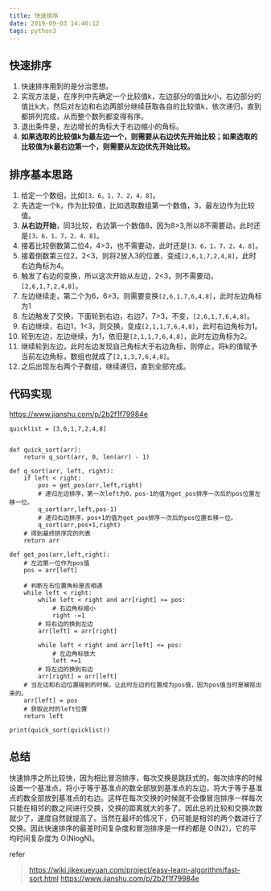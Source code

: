 ```yaml
---
title: 快速排序
date: 2019-09-03 14:40:12
tags: python3
---
```


## 快速排序

1. 快速排序用到的是分治思想。
2. 实现方法是，在序列中先确定一个比较值k，左边部分的值比k小，右边部分的值比k大，然后对左边和右边两部分继续获取各自的比较值k，依次递归，直到都排列完成，从而整个数列都变得有序。
3. 退出条件是，左边增长的角标大于右边缩小的角标。
4. **如果选取的比较值k为最左边一个，则需要从右边优先开始比较；如果选取的比较值为k最右边第一个，则需要从左边优先开始比较。**

<!-- more -->

## 排序基本思路

1. 给定一个数组，比如`[3，6，1，7，2，4，8]`。
2. 先选定一个k，作为比较值，比如选取数组第一个数值，3，最左边作为比较值。
3. **从右边开始**，同3比较，右边第一个数值8，因为8>3,所以8不需要动，此时还是`[3，6，1，7，2，4，8]`。
4. 接着比较倒数第二位4，4>3，也不需要动，此时还是`[3，6，1，7，2，4，8]`。
5. 接着倒数第三位2，2<3，则将2放入3的位置，变成`[2,6,1,7,2,4,8]`，此时右边角标为4。
6. 触发了右边的变换，所以这次开始从左边，2<3，则不需要动，`[2,6,1,7,2,4,8]`。
7. 左边继续走，第二个为6，6>3，则需要变换`[2,6,1,7,6,4,8]`，此时左边角标为1
8. 左边触发了交换，下面轮到右边，右边7，7>3，不变，`[2,6,1,7,6,4,8]`。
9. 右边继续，右边1，1<3，则交换，变成`[2,1,1,7,6,4,8]`，此时右边角标为1。
10. 轮到左边，左边继续，为1，依旧是`[2,1,1,7,6,4,8]`，此时左边角标为2。
11. 继续轮到左边，此时左边发现自己角标大于右边角标，则停止，将k的值赋予当前左边角标，数组也就成了`[2,1,3,7,6,4,8]`。
12. 之后出现左右两个子数组，继续递归，直到全部完成。

## 代码实现
https://www.jianshu.com/p/2b2f1f79984e

```
quicklist = [3,6,1,7,2,4,8]


def quick_sort(arr):
    return q_sort(arr, 0, len(arr) - 1)

def q_sort(arr, left, right):
    if left < right:
        pos = get_pos(arr,left,right)
        # 递归左边排序，第一次left为0，pos-1的值为get_pos排序一次后的pos位置左移一位。
        q_sort(arr,left,pos-1)
        # 递归右边排序，pos+1的值为get_pos排序一次后的pos位置右移一位。
        q_sort(arr,pos+1,right)
    # 得到最终排序完的列表
    return arr

def get_pos(arr,left,right):
    # 左边第一位作为pos值
    pos = arr[left]

    # 判断左右位置角标是否相遇
    while left < right:
        while left < right and arr[right] >= pos:
            # 右边角标缩小
            right -=1
        # 将右边的换到左边
        arr[left] = arr[right]

        while left < right and arr[left] <= pos:
            # 左边角标放大
            left +=1
        # 将左边的换到右边
        arr[right] = arr[left]
    # 当左边和右边位置碰到的时候，让此时左边的位置成为pos值，因为pos值当时是被抠出来的。
    arr[left] = pos
    # 获取此时的left位置
    return left

print(quick_sort(quicklist))

```

## 总结

快速排序之所比较快，因为相比冒泡排序，每次交换是跳跃式的。每次排序的时候设置一个基准点，将小于等于基准点的数全部放到基准点的左边，将大于等于基准点的数全部放到基准点的右边。这样在每次交换的时候就不会像冒泡排序一样每次只能在相邻的数之间进行交换，交换的距离就大的多了。因此总的比较和交换次数就少了，速度自然就提高了。当然在最坏的情况下，仍可能是相邻的两个数进行了交换。因此快速排序的最差时间复杂度和冒泡排序是一样的都是 O(N2)，它的平均时间复杂度为 O(NlogN)。

refer
> https://wiki.jikexueyuan.com/project/easy-learn-algorithm/fast-sort.html
> https://www.jianshu.com/p/2b2f1f79984e

